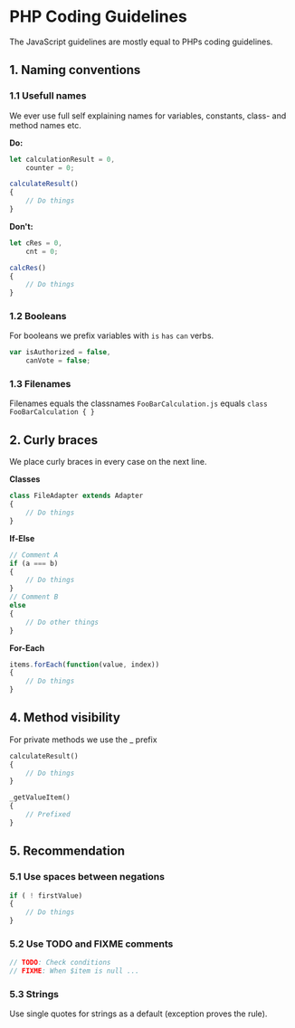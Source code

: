 # PHP Coding Guidelines

The JavaScript guidelines are mostly equal to PHPs coding guidelines.

## 1. Naming conventions
### 1.1 Usefull names
We ever use full self explaining names for variables, constants, class- and method names etc.

**Do:**
````javascript
let calculationResult = 0,
    counter = 0;

calculateResult()
{
    // Do things
}
````

**Don't:**
````javascript
let cRes = 0,
    cnt = 0;

calcRes()
{
    // Do things
}
````

### 1.2 Booleans
For booleans we prefix variables with `is` `has` `can` verbs.

````javascript
var isAuthorized = false,
    canVote = false;
````

### 1.3 Filenames
Filenames equals the classnames `FooBarCalculation.js` equals `class FooBarCalculation { }`

## 2. Curly braces
We place curly braces in every case on the next line.

**Classes**
````javascript
class FileAdapter extends Adapter
{
    // Do things
}
````

**If-Else**

````javascript
// Comment A
if (a === b)
{
    // Do things
}
// Comment B
else
{
    // Do other things
}
````

**For-Each**
````javascript
items.forEach(function(value, index))
{
    // Do things
}
````

## 4. Method visibility
For private methods we use the _ prefix

````php
calculateResult()
{
    // Do things
}

_getValueItem()
{
    // Prefixed
}
````

## 5. Recommendation

### 5.1 Use spaces between negations
````javascript
if ( ! firstValue)
{
    // Do things
}
````

### 5.2 Use TODO and FIXME comments
````php
// TODO: Check conditions
// FIXME: When $item is null ...
````

### 5.3 Strings
Use single quotes for strings as a default (exception proves the rule).


